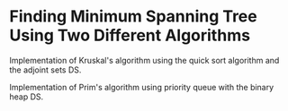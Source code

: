 # Finding Minimum Spanning Tree Using Two Different Algorithms

Implementation of Kruskal's algorithm using the quick sort algorithm and the adjoint sets DS.

Implementation of Prim's algorithm using priority queue with the binary heap DS.

